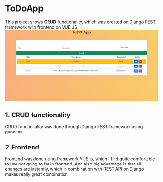 # ToDoApp
This project shows **CRUD** functionality, which was created on Django REST framework with frontend on VUE JS
![Screenshot of todo app](frontend/src/assets/Screenshot_36.png)
## 1. CRUD functionality
CRUD functionality was done through Djangp REST framework using generics.
## 2.Frontend
Frontend was done using framework VUE js, which I find quite comfortable to use not going to far in frontend. And also big advantage is that all changes are instantly, which in combination with REST API on Django makes really great combination
